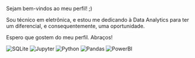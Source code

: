 Sejam bem-vindos ao meu perfil! ;)

Sou técnico em eletrônica, e estou me dedicando à Data Analytics para ter um diferencial, e consequentemente, uma oportunidade.

Espero que gostem do meu perfil. Abraços!

![SQLite](https://img.shields.io/badge/sqlite-%2307405e.svg?style=for-the-badge&logo=sqlite&logoColor=white) ![Jupyter](https://img.shields.io/badge/Jupyter-F37626.svg?&style=for-the-badge&logo=Jupyter&logoColor=white) ![Python](https://img.shields.io/badge/python-3670A0?style=for-the-badge&logo=python&logoColor=ffdd54) ![Pandas](https://img.shields.io/badge/pandas-%23150458.svg?style=for-the-badge&logo=pandas&logoColor=white) ![PowerBI](https://img.shields.io/badge/PowerBI-F2C811?style=for-the-badge&logo=Power%20BI&logoColor=white)

<!---
blue1050d/blue1050d is a ✨ special ✨ repository because its `README.md` (this file) appears on your GitHub profile.
You can click the Preview link to take a look at your changes.
--->
